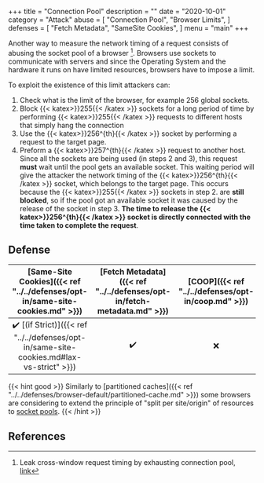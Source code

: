 +++
title = "Connection Pool"
description = ""
date = "2020-10-01"
category = "Attack"
abuse = [
    "Connection Pool",
    "Browser Limits",
]
defenses = [
    "Fetch Metadata",
    "SameSite Cookies",
]
menu = "main"
+++

Another way to measure the network timing of a request consists of abusing the socket pool of a browser [^1]. Browsers use sockets to communicate with servers and since the Operating System and the hardware it runs on have limited resources, browsers have to impose a limit.

To exploit the existence of this limit attackers can:
1. Check what is the limit of the browser, for example 256 global sockets.
2. Block {{< katex>}}255{{< /katex >}} sockets for a long period of time by performing {{< katex>}}255{{< /katex >}} requests to different hosts that simply hang the connection
3. Use the {{< katex>}}256^{th}{{< /katex >}} socket by performing a request to the target page.
4. Preform a {{< katex>}}257^{th}{{< /katex >}} request to another host. Since all the sockets are being used (in steps 2 and 3), this request **must** wait until the pool gets an available socket. This waiting period will give the attacker the network timing of the {{< katex>}}256^{th}{{< /katex >}} socket, which belongs to the target page. This occurs because the {{< katex>}}255{{< /katex >}} sockets in step 2. are **still blocked**, so if the pool got an available socket it was caused by the release of the socket in step 3. **The time to release the {{< katex>}}256^{th}{{< /katex >}} socket is directly connected with the time taken to complete the request**.

## Defense

| [Same-Site Cookies]({{< ref "../../defenses/opt-in/same-site-cookies.md" >}})  | [Fetch Metadata]({{< ref "../../defenses/opt-in/fetch-metadata.md" >}})  | [COOP]({{< ref "../../defenses/opt-in/coop.md" >}})  |  [Framing Protections]({{< ref "../../defenses/opt-in/xfo.md" >}}) |
|:------------------:|:---------------:|:-----:|:--------------------:|
|     ✔️ [(if Strict)]({{< ref "../../defenses/opt-in/same-site-cookies.md#lax-vs-strict" >}})         |      ✔️         |  ❌   |          ❌         |


{{< hint good >}}
Similarly to [partitioned caches]({{< ref "../../defenses/browser-default/partitioned-cache.md" >}}) some browsers are considering to extend the principle of "split per site/origin" of resources to [socket pools](https://bugzilla.mozilla.org/show_bug.cgi?id=1572544).
{{< /hint >}}

## References

[^1]: Leak cross-window request timing by exhausting connection pool, [link](https://bugs.chromium.org/p/chromium/issues/detail?id=843157)
